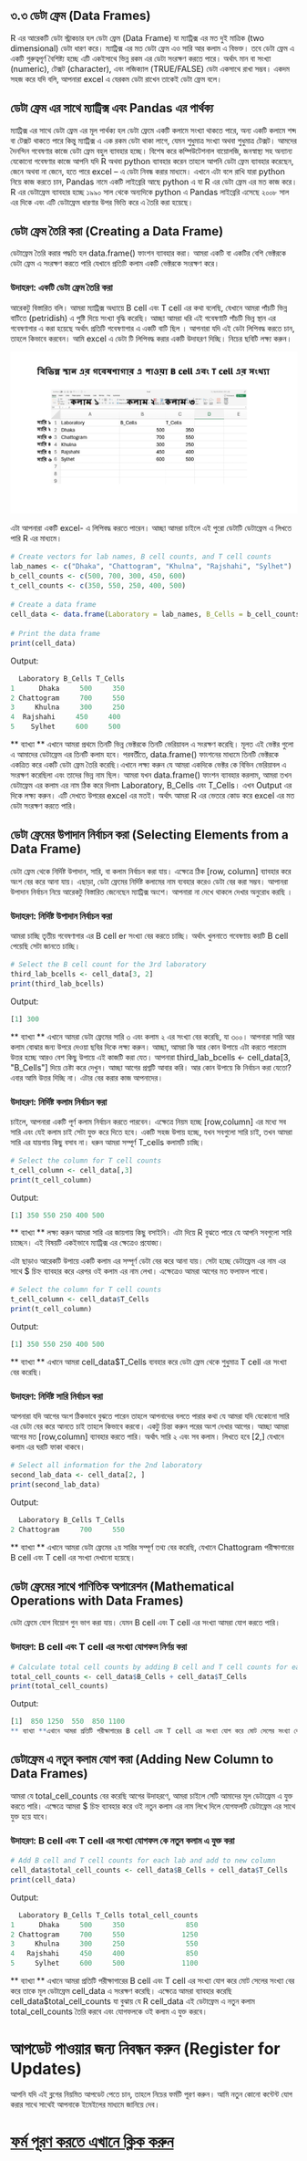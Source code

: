 ## ৩.৩ ডেটা ফ্রেম (Data Frames)
R এর আরেকটি ডেটা স্ট্রাকচার হল ডেটা ফ্রেম (Data Frame) যা ম্যাট্রিক্স এর মত দুই মাত্রিক (two dimensional) ডেটা ধারণ করে। ম্যাট্রিক্স এর মত ডেটা ফ্রেম এও সারি আর কলাম এ বিভক্ত। তবে ডেটা ফ্রেম এ একটি গুরুত্বপূর্ণ বৈশিষ্ট্য হচ্ছে এটি একইসাথে ভিন্ন রকম এর ডেটা সংরক্ষণ করতে পারে। অর্থাৎ মান বা সংখ্যা (numeric), টেক্সট (character), এবং লজিক্যাল (TRUE/FALSE) ডেটা একসাথে রাখা সম্ভব। একদম সহজ করে যদি বলি, আপনারা excel এ যেরকম ডেটা রাখেন তাকেই ডেটা ফ্রেম বলে। 

## ডেটা ফ্রেম এর সাথে ম্যাট্রিক্স এবং Pandas এর পার্থক্য 

ম্যাট্রিক্স এর সাথে ডেটা ফ্রেম এর মূল পার্থক্য হল ডেটা ফ্রেমে একটি কলামে সংখ্যা থাকতে পারে, অন্য একটি কলামে শব্দ বা টেক্সট থাকতে পারে কিন্তু ম্যাট্রিক্স এ এক রকম ডেটা থাকা লাগে, যেমন শুধুমাত্র সংখ্যা অথবা শুধুমাত্র টেক্সট। আমদের দৈনন্দিন গবেষণার কাজে ডেটা ফ্রেম বহুল ব্যাবহার হচ্ছে। বিশেষ করে কম্পিউটেশনাল বায়োলজি, জনস্বাস্থ্য সহ অন্যান্য যেকোনো গবেষণার কাজে আপনি যদি R অথবা python ব্যাবহার করেন তাহলে আপনি ডেটা ফ্রেম ব্যাবহার করেছেন, জেনে অথবা না জেনে, হতে পারে excel – এ ডেটা নিবন্ধ করার মাধ্যমে। এখানে এটা বলে রাখি যারা python নিয়ে কাজ করতে চান, Pandas নামে একটি লাইব্রেরি আছে python এ যা R এর ডেটা ফ্রেম এর মত কাজ করে। R এর ডেটাফ্রেম ব্যাবহার হচ্ছে ১৯৯০ সাল থেকে অন্যদিকে python এ Pandas লাইব্রেরি এসেছে ২০০৮ সাল এর দিকে এবং এটি ডেটাফ্রেম ধারণার উপর ভিত্তি করে এ তৈরি করা হয়েছে। 

## ডেটা ফ্রেম তৈরি করা (Creating a Data Frame)
ডেটাফ্রেম তৈরি করার পদ্ধতি হল data.frame() ফাংশন ব্যাবহার করা। আমরা একটি বা একটির বেশি ভেক্টরকে ডেটা ফ্রেম এ সংরক্ষণ করতে পারি যেখানে প্রতিটি কলাম একটি ভেক্টরকে সংরক্ষণ করে।
### উদাহরণ: একটি ডেটা ফ্রেম তৈরি করা
আরেকটু বিস্তারিত বলি। আমরা ম্যাট্রিক্স অধ্যায়ে B cell এবং T cell এর কথা বলেছি, যেখানে আমরা পাঁচটি ভিন্ন বাটিতে (petridish) এ পুষ্টি দিয়ে সংখ্যা বৃদ্ধি করেছি। আচ্ছা আমরা ধরি এই গবেষণাটি পাঁচটি ভিন্ন স্থান এর গবেষণাগার এ করা হয়েছে অর্থাৎ প্রতিটি গবেষণাগার এ একটি বাটি ছিল । আপনারা যদি এই ডেটা লিপিবদ্ধ করতে চান, তাহলে কিভাবে করবেন। আমি excel এ ডেটা টি লিপিবদ্ধ করার একটি উদাহরণ দিচ্ছি। নিচের ছবিটি লক্ষ্য করুন। 

![ডেটাফ্রেম১](./dataframe1.png)

এটা আপনারা একটি excel- এ লিপিবদ্ধ করতে পারেন। আচ্ছা আমরা চাইলে এই পুরো ডেটাটি ডেটাফ্রেম এ লিখতে পারি R এর মাধ্যমে। 
```r
# Create vectors for lab names, B cell counts, and T cell counts
lab_names <- c("Dhaka", "Chattogram", "Khulna", "Rajshahi", "Sylhet")
b_cell_counts <- c(500, 700, 300, 450, 600)
t_cell_counts <- c(350, 550, 250, 400, 500)

# Create a data frame
cell_data <- data.frame(Laboratory = lab_names, B_Cells = b_cell_counts, T_Cells = t_cell_counts)

# Print the data frame
print(cell_data)

```
Output:
```r
  Laboratory B_Cells T_Cells
1      Dhaka     500     350
2 Chattogram     700     550
3     Khulna     300     250
4  Rajshahi     450     400
5    Sylhet     600     500
```
** ব্যাখ্যা ** এখানে আমরা প্রথমে তিনটি ভিন্ন ভেক্টরকে তিনটি ভেরিয়াবল এ সংরক্ষণ করেছি। মূলত এই ভেক্টর গুলো এ আমাদের ডেটাফ্রেম এর তিনটি কলাম হবে।  পরবর্তীতে, data.frame() ফাংশনের মাধ্যমে তিনটি ভেক্টরকে একত্রিত করে একটি ডেটা ফ্রেম তৈরি করেছি।এখানে লক্ষ্য করুন যে আমরা একদিকে ভেক্টর কে বিভিন ভেরিয়াবল এ সংরক্ষণ করেছিলা এবং তাদের ভিন্ন নাম ছিল। আমরা যখন data.frame() ফাংশন ব্যাবহার করলাম, আমরা তখন ডেটাফ্রেম এর কলাম এর নাম ঠিক করে দিলাম  Laboratory, B_Cells এবং T_Cells। এখন Output এর দিকে লক্ষ্য করুন। এটি দেখতে উপরের excel এর মতই। অর্থাৎ আমরা R এর ভেতরে কোড করে excel এর মত ডেটা সংরক্ষণ করতে পারি। 

## ডেটা ফ্রেমের উপাদান নির্বাচন করা (Selecting Elements from a Data Frame)

ডেটা ফ্রেম থেকে নির্দিষ্ট উপাদান, সারি, বা কলাম নির্বাচন করা যায়। এক্ষেত্রে ঠিক [row, column] ব্যাবহার করে অংশ বের করে আনা যায়। এছাড়া, ডেটা ফ্রেমের নির্দিষ্ট কলামের নাম ব্যবহার করেও ডেটা বের করা সম্ভব। আপানরা উপাদান নির্বাচন নিয়ে আরেকটু বিস্তারিত জেনেছেন ম্যাট্রিক্স অংশে। আপনারা না দেখে থাকলে দেখার অনুরোধ করছি । 

### উদাহরণ: নির্দিষ্ট উপাদান নির্বাচন করা
আমরা চাচ্ছি তৃতীয় গবেষণাগার এর B cell er সংখ্যা বের করতে চাচ্ছি। অর্থাৎ খুলনাতে গবেষণায় কয়টি B cell পেয়েছি সেটা জানতে চাচ্ছি। 
```r
# Select the B cell count for the 3rd laboratory
third_lab_bcells <- cell_data[3, 2]
print(third_lab_bcells)
```
Output:
```r
[1] 300
```
** ব্যাখ্যা ** এখানে আমরা ডেটা ফ্রেমের সারি ৩ এবং কলাম ২ এর সংখ্যা বের করেছি, যা ৩০০। আপনারা সারি আর কলাম বোঝার জন্য উপরে দেওয়া ছবির দিকে লক্ষ্য করুন। আচ্ছা, আমরা কি আর কোন উপায়ে এটা করতে পারতাম উত্তর হচ্ছে আরও বেশ কিছু উপায়ে এই কাজটি করা যেত। আপনারা third_lab_bcells <- cell_data[3, "B_Cells"] দিয়ে চেষ্টা করে দেখুন। আচ্ছা আগের প্রশ্নটি আবার করি। আর কোন উপায়ে কি নির্বাচন করা যেতো? এবার আমি উত্তর দিচ্ছি না। এটার বের করার কাজ আপনাদের। 

### উদাহরণ: নির্দিষ্ট কলাম নির্বাচন করা
চাইলে, আপনারা একটি পূর্ণ কলাম নির্বাচন করতে পারবেন। এক্ষেত্রে নিয়ম হচ্ছে [row,column] এর মধ্যে সব সারি এবং যেই কলাম চাই সেটা যুক্ত করে দিতে হবে। একটি সহজ উপায় হচ্ছে, যখন সবগুলো সারি চাই, তখন আমরা সারি এর যায়গায় কিছু বসাব না। ধরুন আমরা সম্পূর্ণ T_cells কলামটি চাচ্ছি। 
```r
# Select the column for T cell counts
t_cell_column <- cell_data[,3]
print(t_cell_column)
```
Output:
```r
[1] 350 550 250 400 500
```
** ব্যাখ্যা ** লক্ষ্য করুন আমরা সারি এর জায়গায় কিছু বসাইনি। এটা দিয়ে R বুঝতে পারে যে আপনি সবগুলো সারি চাচ্ছেন। এই বিষয়টি একইভাবে ম্যাট্রিক্স এর ক্ষেত্রেও প্রযোজ্য। 

এটা ছাড়াও আরেকটি উপায়ে একটি কলাম এর সম্পূর্ণ ডেটা বের করে আনা যায়। সেটা হচ্ছে ডেটাফ্রেম এর নাম এর সাথে $ চিহ্ন ব্যাবহার করে এরপর ওই কলাম এর নাম লেখা। এক্ষেত্রেও আমরা আগের মত ফলাফল পাবো। 
```r
# Select the column for T cell counts
t_cell_column <- cell_data$T_Cells
print(t_cell_column)
```
Output:
```r
[1] 350 550 250 400 500
```
** ব্যাখ্যা **  এখানে আমরা cell_data$T_Cells ব্যবহার করে ডেটা ফ্রেম থেকে শুধুমাত্র T cell এর সংখ্যা বের করেছি।

### উদাহরণ: নির্দিষ্ট সারি নির্বাচন করা
আপনারা যদি আগের অংশ ঠিকভাবে বুঝতে পারেন তাহলে আপনাদের বলতে পারার কথা যে আমরা যদি যেকোনো সারি এর ডেটা বের করে আনতে চাই তাহলে কিভাবে করবো। একটু চিন্তা করুন পরের অংশ দেখার আগের। আচ্ছা আমরা আগের মত [row,column] ব্যাবহার করতে পারি। অর্থাৎ সারি ২ এবং সব কলাম। লিখতে হবে [2,] যেখানে কলাম এর ঘরটি ফাকা থাকবে। 
```r
# Select all information for the 2nd laboratory
second_lab_data <- cell_data[2, ]
print(second_lab_data)
```
Output:
```r
  Laboratory B_Cells T_Cells
2 Chattogram     700     550
```
** ব্যাখ্যা ** এখানে আমরা ডেটা ফ্রেমের ২য় সারির সম্পূর্ণ তথ্য বের করেছি, যেখানে Chattogram পরীক্ষাগারের B cell এবং T cell এর সংখ্যা দেখানো হয়েছে।

## ডেটা ফ্রেমের সাথে গাণিতিক অপারেশন (Mathematical Operations with Data Frames)
ডেটা ফ্রেমে যোগ বিয়োগ গুন ভাগ করা যায়। যেমন B cell এবং T cell এর সংখ্যা আমরা যোগ করতে পারি। 
### উদাহরণ: B cell এবং T cell এর সংখ্যা যোগফল নির্ণয় করা
```r
# Calculate total cell counts by adding B cell and T cell counts for each lab
total_cell_counts <- cell_data$B_Cells + cell_data$T_Cells
print(total_cell_counts)
```
Output:
```r
[1]  850 1250  550  850 1100
** ব্যাখ্যা **এখানে আমরা প্রতিটি পরীক্ষাগারের B cell এবং T cell এর সংখ্যা যোগ করে মোট সেলের সংখ্যা বের করেছি। এখানের দেখতে পাচ্ছেন যে দ্বিতীয় গবেষণাগারে, চট্টগ্রাম এ  সবচেয়ে বেশি সংখ্যা বৃদ্ধি হয়েছে। 
```

## ডেটাফ্রেম এ নতুন কলাম যোগ করা (Adding New Column to Data Frames)
আমরা যে total_cell_counts বের করেছি আগের উদাহরণে, আমরা চাইলে সেটি আমাদের মূল ডেটাফ্রেম এ যুক্ত করতে পারি। এক্ষেত্রে আমরা $ চিহ্ন ব্যাবহার করে ওই নতুন কলাম এর নাম লিখে দিলে যোগফলটি ডেটাফ্রেম এর সাথে যুক্ত হয়ে যাবে। 
### উদাহরণ: B cell এবং T cell এর সংখ্যা যোগফল কে নতুন কলাম এ যুক্ত করা 
```r
# Add B cell and T cell counts for each lab and add to new column
cell_data$total_cell_counts <- cell_data$B_Cells + cell_data$T_Cells
print(cell_data)
```
Output:
```r
  Laboratory B_Cells T_Cells total_cell_counts
1      Dhaka     500     350               850
2 Chattogram     700     550              1250
3     Khulna     300     250               550
4   Rajshahi     450     400               850
5     Sylhet     600     500              1100
```

** ব্যাখ্যা ** এখানে আমরা প্রতিটি পরীক্ষাগারের B cell এবং T cell এর সংখ্যা যোগ করে মোট সেলের সংখ্যা বের করে তাকে মূল ডেটাফ্রেম cell_data এ সংরক্ষণ করেছি। এক্ষেত্রে আমরা ব্যাবহার করেছি cell_data$total_cell_counts যা বুঝায় যে R cell_data এই ডেটাফ্রেম এ নতুন কলাম total_cell_counts তৈরি করবে এবং যোগফলকে ওই কলাম এ যুক্ত করবে। 


# আপডেট পাওয়ার জন্য নিবন্ধন করুন (Register for Updates)

আপনি যদি এই ব্লগের নিয়মিত আপডেট পেতে চান, তাহলে নিচের ফর্মটি পূরণ করুন। আমি নতুন কোনো কন্টেন্ট যোগ করার সাথে সাথেই আপনাকে ইমেইলের মাধ্যমে জানিয়ে দেব।

# [**ফর্ম পূরণ করতে এখানে ক্লিক করুন**](https://forms.gle/6qyRGiE7WSpLJ9SA9)

